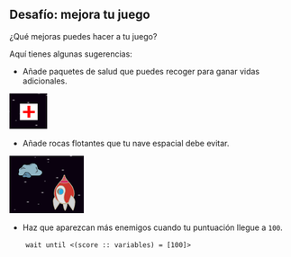 ## Desafío: mejora tu juego

¿Qué mejoras puedes hacer a tu juego?

Aquí tienes algunas sugerencias:

+ Añade paquetes de salud que puedes recoger para ganar vidas adicionales.

![captura de pantalla](images/invaders-aid.png)

+ Añade rocas flotantes que tu nave espacial debe evitar.

![captura de pantalla](images/invaders-rocks.png)

+ Haz que aparezcan más enemigos cuando tu puntuación llegue a `100`.

```blocks3
    wait until <(score :: variables) = [100]>
```